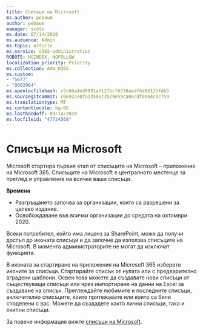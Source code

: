 ```yaml
---
title: Списъци на Microsoft
ms.author: pebaum
author: pebaum
manager: scotv
ms.date: 07/14/2020
ms.audience: Admin
ms.topic: article
ms.service: o365-administration
ROBOTS: NOINDEX, NOFOLLOW
localization_priority: Priority
ms.collection: Adm_O365
ms.custom:
- "5677"
- "9002964"
ms.openlocfilehash: c5c66a4ed0891a7127bcf0730aedf6d8d125fdb5
ms.sourcegitcommit: c6692ce0fa1358ec3529e59ca0ecdfdea4cdc759
ms.translationtype: MT
ms.contentlocale: bg-BG
ms.lasthandoff: 09/14/2020
ms.locfileid: "47724568"
---
```

# <a name="microsoft-lists"></a>Списъци на Microsoft

Microsoft стартира първия етап от списъците на Microsoft – приложение на Microsoft 365. Списъците на Microsoft е централното местенце за преглед и управление на всички ваши списъци.  
  
**Времена**  

- Разгръщането започва за организации, които са разрешени за целево издание.
- Освобождаване във всички организации до средата на октомври 2020.

Всеки потребител, който има лиценз за SharePoint, може да получи достъп до иконата списъци и да започне да използва списъците на Microsoft. В момента администраторите не могат да изключат функцията.
 
В иконата за стартиране на приложения на Microsoft 365 изберете иконите за списъци. Стартирайте списък от нулата или с предварително вградени шаблони. Освен това можете да създавате нови списъци от съществуващи списъци или чрез импортиране на данни на Excel за създаване на списък. Преглеждайте любимите и последните списъци, включително списъците, които притежавате или които са били споделени с вас. Можете да създадете както лични списъци, така и екипни списъци.  

За повече информация вижте [списъци на Microsoft](https://aka.ms/microsoftlists).